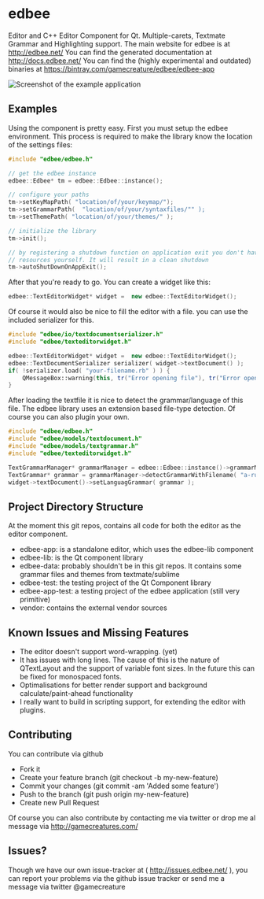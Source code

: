 edbee
=====

Editor and C++ Editor Component for Qt. Multiple-carets, Textmate Grammar and Highlighting support.
The main website for edbee is at http://edbee.net/
You can find the generated documentation at http://docs.edbee.net/
You can find the (highly experimental and outdated) binaries at https://bintray.com/gamecreature/edbee/edbee-app

![Screenshot of the example application](http://edbee.net/images/screenshot1.png)


Examples
--------

Using the component is pretty easy. First you must setup the edbee environment.
This process is required to make the library know the location of the settings
files:

```C++
#include "edbee/edbee.h"

// get the edbee instance
edbee::Edbee* tm = edbee::Edbee::instance();

// configure your paths
tm->setKeyMapPath( "location/of/your/keymap/");
tm->setGrammarPath(  "location/of/your/syntaxfiles/"" );
tm->setThemePath( "location/of/your/themes/" );

// initialize the library
tm->init();   

// by registering a shutdown function on application exit you don't have to destroy the edbee
// resources yourself. It will result in a clean shutdown
tm->autoShutDownOnAppExit();
```



After that you're ready to go.
You can create a widget like this:

```C++
edbee::TextEditorWidget* widget =  new edbee::TextEditorWidget();
```

Of course it would also be nice to fill the editor with a file. you can use the included serializer for this.

```C++
#include "edbee/io/textdocumentserializer.h"
#include "edbee/texteditorwidget.h"

edbee::TextEditorWidget* widget =  new edbee::TextEditorWidget();
edbee::TextDocumentSerializer serializer( widget->textDocument() );
if( !serializer.load( "your-filename.rb" ) ) {
    QMessageBox::warning(this, tr("Error opening file"), tr("Error opening file!\n%1").arg(serializer.errorString()) );
}

```

After loading the textfile it is nice to detect the grammar/language of this file.
The edbee library uses an extension based file-type detection. Of course you can also plugin your own.

```C++
#include "edbee/edbee.h"
#include "edbee/models/textdocument.h"
#include "edbee/models/textgrammar.h"
#include "edbee/texteditorwidget.h"

TextGrammarManager* grammarManager = edbee::Edbee::instance()->grammarManager();
TextGrammar* grammar = grammarManager->detectGrammarWithFilename( "a-ruby-file.rb" );
widget->textDocument()->setLanguagGrammar( grammar );

```


Project Directory Structure
---------------------------
At the moment this git repos, contains all code for both the editor as the editor component. 

* edbee-app: is a standalone editor, which uses the edbee-lib component
* edbee-lib: is the Qt component library
* edbee-data: probably shouldn't be in this git repos. It contains some grammar files and themes from textmate/sublime
* edbee-test: the testing project of the Qt Component library
* edbee-app-test: a testing project of the edbee application (still very primitive)
* vendor: contains the external vendor sources



Known Issues and Missing Features
---------------------------------

* The editor doesn't support word-wrapping. (yet)
* It has issues with long lines. The cause of this is the nature of QTextLayout and the support of variable font sizes. In the future this can be fixed for monospaced fonts.
* Optimalisations for better render support and background calculate/paint-ahead functionality
* I really want to build in scripting support, for extending the editor with plugins. 


Contributing
------------

You can contribute via github
- Fork it
- Create your feature branch (git checkout -b my-new-feature)
- Commit your changes (git commit -am 'Added some feature')
- Push to the branch (git push origin my-new-feature)
- Create new Pull Request

Of course you can also contribute by contacting me via twitter or drop me al message 
via http://gamecreatures.com/

Issues?
-------

Though we have our own issue-tracker at ( http://issues.edbee.net/ ), you can report your problems 
via the github issue tracker or send me a message via twitter @gamecreature



